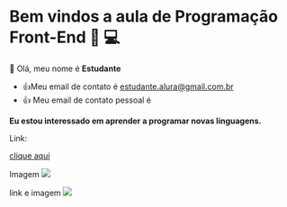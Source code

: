 # Bem vindos a aula de Programação Front-End 👩 💻 
👋 Olá, meu nome é **Estudante**
- :+1:Meu email de contato é estudante.alura@gmail.com.br
- :+1: Meu email de contato pessoal é

**Eu estou interessado em aprender a programar novas linguagens.**

Link:

[clique aqui](https://classroom.google.com/u/0/c/NTMyOTU3NDkwMzMw)

Imagem
![](https://img.shields.io/badge/Gmail-D14836?style=for-the-badge&logo=gmail&logoColor=white)

link e imagem
[![](https://img.shields.io/badge/Gmail-D14836?style=for-the-badge&logo=gmail&logoColor=white)](francielle.pastori@gmail.com)
